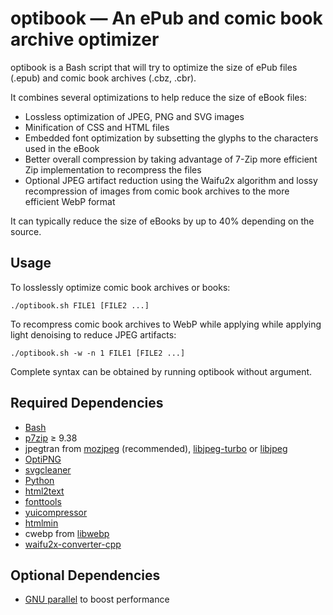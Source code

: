 # optibook — An ePub and comic book archive optimizer

optibook is a Bash script that will try to optimize the size of ePub files (.epub) and comic book archives (.cbz, .cbr).

It combines several optimizations to help reduce the size of eBook files:
* Lossless optimization of JPEG, PNG and SVG images
* Minification of CSS and HTML files
* Embedded font optimization by subsetting the glyphs to the characters used in the eBook
* Better overall compression by taking advantage of 7-Zip more efficient Zip implementation to recompress the files
* Optional JPEG artifact reduction using the Waifu2x algorithm and lossy recompression of images from comic book archives to the more efficient WebP format

It can typically reduce the size of eBooks by up to 40% depending on the source.

## Usage

To losslessly optimize comic book archives or books:
```
./optibook.sh FILE1 [FILE2 ...]
```

To recompress comic book archives to WebP while applying while applying light denoising to reduce JPEG artifacts:
```
./optibook.sh -w -n 1 FILE1 [FILE2 ...]
```

Complete syntax can be obtained by running optibook without argument.


## Required Dependencies

* [Bash](https://www.gnu.org/software/bash)
* [p7zip](http://p7zip.sourceforge.net) ≥ 9.38
* jpegtran from [mozjpeg](https://github.com/mozilla/mozjpeg) (recommended), [libjpeg-turbo](https://libjpeg-turbo.org/) or [libjpeg](https://www.ijg.org/)
* [OptiPNG](http://optipng.sourceforge.net)
* [svgcleaner](https://github.com/RazrFalcon/svgcleaner)
* [Python](https://www.python.org)
* [html2text](https://pypi.python.org/pypi/html2text)
* [fonttools](https://github.com/fonttools/fonttools)
* [yuicompressor](https://yui.github.io/yuicompressor/)
* [htmlmin](https://htmlmin.readthedocs.io/en/latest/)
* cwebp from [libwebp](https://chromium.googlesource.com/webm/libwebp/)
* [waifu2x-converter-cpp](https://github.com/DeadSix27/waifu2x-converter-cpp)


## Optional Dependencies

* [GNU parallel](http://www.gnu.org/software/parallel/) to boost performance
